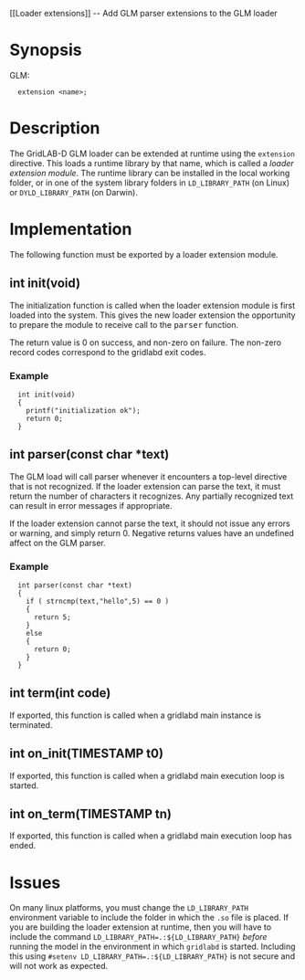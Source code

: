 [[Loader extensions]] -- Add GLM parser extensions to the GLM loader

# Synopsis
GLM:
~~~
  extension <name>;
~~~

# Description

The GridLAB-D GLM loader can be extended at runtime using the `extension` directive.  This loads a runtime library by that name, which is called a *loader extension module*.  The runtime library can be installed in the local working folder, or in one of the system library folders in `LD_LIBRARY_PATH` (on Linux) or `DYLD_LIBRARY_PATH` (on Darwin).

# Implementation

The following function must be exported by a loader extension module.  

## int init(void)

The initialization function is called when the loader extension module is first loaded into the system.  This gives the new loader extension the opportunity to prepare the module to receive call to the <tt>parser</tt> function.

The return value is 0 on success, and non-zero on failure.  The non-zero record codes correspond to the gridlabd exit codes.

### Example
~~~
  int init(void)
  {
    printf("initialization ok");
    return 0;
  }
~~~

## int parser(const char *text)

The GLM load will call parser whenever it encounters a top-level directive that is not recognized.  If the loader extension can parse the text, it must return the number of characters it recognizes.  Any partially recognized text can result in error messages if appropriate.

If the loader extension cannot parse the text, it should not issue any errors or warning, and simply return 0. Negative returns values have an undefined affect on the GLM parser.

### Example
~~~
  int parser(const char *text)
  {
    if ( strncmp(text,"hello",5) == 0 )
    {
      return 5;
    }
    else
    {
      return 0;
    }
  }
~~~

## int term(int code)

If exported, this function is called when a gridlabd main instance is terminated.

## int on_init(TIMESTAMP t0)

If exported, this function is called when a gridlabd main execution loop is started.

## int on_term(TIMESTAMP tn)

If exported, this function is called when a gridlabd main execution loop has ended.

# Issues

On many linux platforms, you must change the `LD_LIBRARY_PATH` environment variable to include the folder in which the `.so` file is placed.  If you are building the loader extension at runtime, then you will have to include the command `LD_LIBRARY_PATH=.:${LD_LIBRARY_PATH}` *before* running the model in the environment in which `gridlabd` is started. Including this using `#setenv LD_LIBRARY_PATH=.:${LD_LIBRARY_PATH}` is not secure and will not work as expected.
